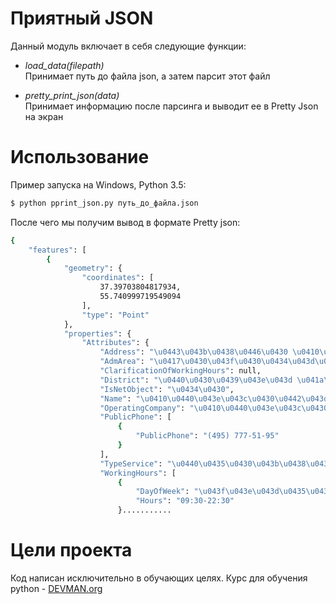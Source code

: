 # Приятный JSON

Данный модуль включает в себя следующие функции:
* _load_data(filepath)_  
Принимает путь до файла json, а затем парсит этот файл

* _pretty_print_json(data)_  
Принимает информацию после парсинга и выводит ее в Pretty Json на экран


# Использование


Пример запуска на Windows, Python 3.5:

```bash
$ python pprint_json.py путь_до_файла.json


```

После чего мы получим вывод в формате Pretty json:

```bash
{
    "features": [
        {
            "geometry": {
                "coordinates": [
                    37.39703804817934,
                    55.740999719549094
                ],
                "type": "Point"
            },
            "properties": {
                "Attributes": {
                    "Address": "\u0443\u043b\u0438\u0446\u0430 \u0410\u043a\u0430\u0434\u0435\u043c\u0438\u043a\u0430 \u041f\u0430\u0432\u043b\u043e\u0432\u0430, \u0434\u043e\u043c 10",
                    "AdmArea": "\u0417\u0430\u043f\u0430\u0434\u043d\u044b\u0439 \u0430\u0434\u043c\u0438\u043d\u0438\u0441\u0442\u0440\u0430\u0442\u0438\u0432\u043d\u044b\u0439 \u043e\u043a\u0440\u0443\u0433",
                    "ClarificationOfWorkingHours": null,
                    "District": "\u0440\u0430\u0439\u043e\u043d \u041a\u0443\u043d\u0446\u0435\u0432\u043e",
                    "IsNetObject": "\u0434\u0430",
                    "Name": "\u0410\u0440\u043e\u043c\u0430\u0442\u043d\u044b\u0439 \u041c\u0438\u0440",
                    "OperatingCompany": "\u0410\u0440\u043e\u043c\u0430\u0442\u043d\u044b\u0439 \u041c\u0438\u0440",
                    "PublicPhone": [
                        {
                            "PublicPhone": "(495) 777-51-95"
                        }
                    ],
                    "TypeService": "\u0440\u0435\u0430\u043b\u0438\u0437\u0430\u0446\u0438\u044f \u043f\u0440\u043e\u0434\u043e\u0432\u043e\u043b\u044c\u0441\u0442\u0432\u0435\u043d\u043d\u044b\u0445 \u0442\u043e\u0432\u0430\u0440\u043e\u0432",
                    "WorkingHours": [
                        {
                            "DayOfWeek": "\u043f\u043e\u043d\u0435\u0434\u0435\u043b\u044c\u043d\u0438\u043a",
                            "Hours": "09:30-22:30"
                        }...........


```
# Цели проекта

Код написан исключительно в обучающих целях. Курс для обучения python - [DEVMAN.org](https://devman.org)
